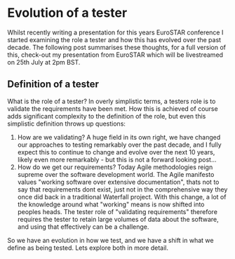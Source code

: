 # Evolution of a tester

Whilst recently writing a presentation for this years EuroSTAR conference I started examining the role a tester and how this has evolved over the past decade. The following post summarises these thoughts, for a full version of this, check-out my presentation from EuroSTAR which will be livestreamed on 25th July at 2pm BST.

## Definition of a tester

What is the role of a tester? In overly simplistic terms, a testers role is to validate the requirements have been met. How this is achieved of course adds significant complexity to the definition of the role, but even this simplistic definition throws up questions:

1. How are we validating? A huge field in its own right, we have changed our approaches to testing remarkably over the past decade, and I fully expect this to continue to change and evolve over the next 10 years, likely even more remarkably - but this is not a forward looking post...
2. How do we get our requirements? Today Agile methodologies reign supreme over the software development world. The Agile manifesto values "working software over extensive documentation", thats not to say that requirements dont exist, just not in the comprehensive way they once did back in a traditional Waterfall project. With this change, a lot of the knowledge around what "working" means is now shifted into peoples heads. The tester role of "validating requirements" therefore requires the tester to retain large volumes of data about the software, and using that effectively can be a challenge.

So we have an evolution in how we test, and we have a shift in what we define as being tested. Lets explore both in more detail.

## 